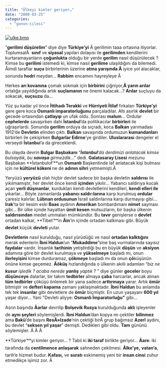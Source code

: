 ```yaml
---
title: "Ülkeyi kimler geriyor…"
date: "2008-03-25"
categories: 
  - "gunun-cilesi"
---
```


[![ulke.bmp](/uploads/2008/03/ulke.bmp)](/uploads/2008/03/ulke.bmp "ulke.bmp")

“**gerilimi düşürelim**” diye diye **Türkiye’yi** Â gerilimin taaa ortasına itiyorlar. ToplumsalÂ  **sınıf** ve **siyasal** yapıları dolayısı ile **gerilimden** kendilerini kurtaramayanların **çoğunlukta** olduğu bir yerde **gerilim** nasıl düşürülecek ? Kimse bu **gerilimi** istemedi ki, kimse nasıl **gerilime** ulaşıldığını da bilemedi. Åimdi taraflar **suçu** birbirlerinin üzerine **atma yarışında Â** iyice yol alacaklar, sonunda **hodri** meydan… **Rabbim** encamını hayreyleye Â 

Herkes **arı kovanına** çomak sokmak için **birbirini** çiğniyor,**Â yarın arılar** ortalığa yayıldığında artık **suçlamanın** ne önemi kalacak…? **Arılar** suçluyu da sokacak, **suçsuzu** da…

Yüz şu kadar yıl önce **İttihadı Terakki** ve **Hürriyeti İtilaf** fırkaları **Türkiye’yi** gere gere koca **Osmanlı imparatorluğunu** parçaladılar. Altı asırlık **devlet** bir gecede ortasından **çatlayıp** un ufak oldu. Sonrası **malum**… Ordular **cephelerde** savaşırken dahi **İstanbul**’da politikacılar **birbirleri** ile uğraşırlardı. Sonunda **gerilim** orduya da sıçradı, koca **Balkan** yarımadası 1912’de **Devletin** elinden çıktı. **Balkan** savaşında ordumuzun **kumandanları** birbirleri ile çekişirken **Bulgarlar Edirne**’ye girdiler. **Uluslararası** dengeler el verseydi **İstanbu**l’a da gireceklerdi.

Bu olayda devrin **Bulgar Başbakanı** “_**İstanbul**’da derdimizi anlatacak kimse bulsaydık, bu **savaşa** girmezdik_…” dedi. **Galatasaray Lisesi** mezunu Başbakan **İstanbulof’**un **Osmanlı** Başkentinde laf anlatacak kişi bulması için ne **kültürel kökeni** ne de **adının sihri** yetmemişti.Â 

Yeryüzü **yeryüzü** olalı hiçbir devlet sadece bir başka devletin **saldırısı** ile yıkılmamıştır, her devlet önce kendi **içinden** yıkılır… Yabancı saldırıya kucak açan **yerli düşmanlar**, kurdukları kendi devletlerini kendileri, **kendi elleri ile** yıkarlar… Böyle zamanlarda **yabancı saldı**rı**larına** karşı kurulmuş **ordular** çaresiz kalırlar. **Lübnan ordusunun** İsrail saldırılarına karşı durmayışı gibi… **Irak**’ta bir kesim eski **Baas** aydının **Amerikan** bombardımanı **nimet** sayması gibi… Bir ülke içinde hayattan **ümit kesen** mutsuzların, bir başka ülkenin **saldırısından** medet ummaları mümkündür. Bu **tavır** genişlerse o **devlet** ortadan kalkar, **Tibet’**in **Ãin**’in içinde ortadan kalkması gibi. Büyük **devlet** küçük **devleti** yutar.

**Devletlerin** nasıl kurulduğu, nasıl yürüdüğü ve nasıl **ortadan kalktığını** merak edenlerin **İbni Haldun**’un “**Mukaddime**”sine baş vurmalarında sayısız **faydalar** vardır. İnsanlık **tarihinin** yetiştirdiği bu en büyük **düşün** ve **aksiyon** adamına göre bir devlet kurulmaya ve **yükselmeye** başladı mı, onun **ilerleyişini** kimse durduramaz, **çökmeye** başladı mı da onun **çö**küşünün önüne kimse geçemez. **Ãöküş** hızlandığında o ülkenin akıllı adamları “_biz ne **kusur** işledik ? acaba nerede **yanlış** yaptık_ ? ” diye günler **geceler** boyu **düşünceye** dalarlar, bir takım **tedbirler** almaya **çaba** harcarlar, ancak alınan **tüm tedbirler** çöküşü önlemek bir yana sadece **arttırmaya** yarar. Artık **ömür** bitmiştir ve **defteri kapama** zamanı yaklaşmaktadır. **İbni Haldun** bu anlamda tek tek **insanlar** gibi devletlere de **ömür** biçmiştir. En uzun yaşayanı **600 yıl** yaşar diyor… Yani "Devleti aliyye: **Osmanlı İmparatorluğu"** gibi…

Asrın başında **Ãarlar** devrilip **Bolşevik Rusya** kurulduğunda **aklı** işleyenler de **aynı şeyleri** söylemişlerdi. **İbni Haldun**’dan kopya mı çektiler **bilinmez** ama **Bakü**’de başını **ResÃ»lzade**’nin çektiği birÂ grup bağımsız **Azerî** aydını, bu devlet “**seksen yıl yaşar**” demişti. Dedikleri gibi oldu. **Tam** gününü söylemişler. Â Â Â 

**Türkiye’**yi kimler geriyor… ? Tabii ki **iki taraf** birlikte geriyor… **Ãare**: iki tarafında da **centilmence anlaşarak** sahneden çekilmesi. **Ãlke’ye,** **vatan’a**, tarih’e hizmet budur. **Kafası,** ve **suratı** eskimemiş yeni bir **insan cinsi** zuhur etmedikçe işimiz zor. Â
